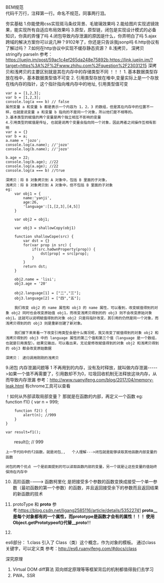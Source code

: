 BEM规范   
代码千万行，注释第一行。命名不规范，同事两行泪。

夯实基础
1.你能使用css实现斑马条纹背景、毛玻璃效果吗
2.能给图片实现滤镜效果，能实现所有自适应布局效果吗
3.原型，原型链，闭包是实现设计模式的必备知识，你真的弄懂了吗
4.闭包导致内存泄漏的原因是什么，你弄明白了吗
5.ajax跨域的解决方案你可以说几种？9102年了，你还是只告诉我jsonp吗
6.http协议有了解过吗？
7.如何在http协议中实现不缓存静态资源？
8.浅拷贝， 深拷贝  stringify parseIn  参考：https://juejin.im/post/59ac1c4ef265da248e75892b,https://link.juejin.im/?target=https%3A%2F%2Fwww.zhihu.com%2Fquestion%2F23031215
	深拷贝和浅拷贝的主要区别就是其在内存中的存储类型不同
 ！！！
  	1. 基本数据类型存放在栈中，基本数据类型值不可变
	2. 引用类型存放在堆中,变量实际上是一个存放在栈内存的指针，这个指针指向堆内存中的地址, 引用类型值可变

	var a = [1,2,3];
	var b = [1,2,3];
	console.log(a === b) // false
	虽然变量 a 和变量 b 都是表示一个内容为 1，2，3 的数组，但是其在内存中的位置不一样，也就是说变量 a 和变量 b 指向的不是同一个对象，所以他们是不相等的。
	3.基本类型的赋值的两个变量是两个独立相互不影响的变量
	4.引用类型的赋值是传址, 也就是说两个变量会指向同一个对象，因此两者之间操作互相有影响
    var a = {}
    var b = a;
    a.name = 'jozo';
    console.log(a.name); //'jozo'
    console.log(b.name); //'jozo'

    b.age = 22;
    console.log(b.age); //22
    console.log(a.age); //22
	console.log(a === b) //true
	
	深拷贝：将 B 对象拷贝到 A 对象中，包括 B 里面的子对象，
	浅拷贝：将 B 对象拷贝到 A 对象中，但不包括 B 里面的子对象
	eg:
		var obj1 = {
			name:'yanji',
			age:26,
			'language':[1,[2,3],[4,5]]
		}

		var obj2 = obj1;

		var obj3 = shallowCopy(obj1)

		function shallowCope(src) {
			var dst = {}
			for(var prop in src) {
				if(src.haOwnProperty(prop)) {
					dst[prop] = src[prop];
				}
			}
			return dst;
		}
		
		obj2.name = 'lisi';
		obj3.age = '20'

		obj2.language[1] = ["二","三"];
	    obj3.language[2] = ["四","五"];
		
		我们改变 obj2 的 name 属性和 obj3 的 name 属性，可以看到，改变赋值得到的对象 obj2 同时也会改变原始值 obj1，而改变浅拷贝得到的的 obj3 则不会改变原始对象 obj1。这就可以说明赋值得到的对象 obj2 只是将指针改变，其引用的仍然是同一个对象，而浅拷贝得到的的 obj3 则是重新创建了新对象。

		我们接下来来看一下改变引用类型会是什么情况呢，我又改变了赋值得到的对象 obj2 和浅拷贝得到的 obj3 中的 language 属性的第二个值和第三个值（language 是一个数组，也就是引用类型）。结果见输出，可以看出来，无论是修改赋值得到的对象 obj2 和浅拷贝得到的 obj3 都会改变原始数据

	深拷贝： 递归调用刚刚的浅拷贝


9.闭包  内存泄漏问题等
   1 不再用到的内存，没有及时释放，就叫做内存泄漏----->如果一个值不再需要了，引用数却不为0，垃圾回收机制无法释放这块内存，从而导致内存泄漏  参考：http://www.ruanyifeng.com/blog/2017/04/memory-leak.html   有chrome工具可以查看

   ！如何从外部读取局部变量？
    那就是在函数的内部，再定义一个函数
    eg: function f1() {
    	var n = 999;

    	function f2() {
    		alert(n); //999
    	}
    }

	var result=f1();
  　　result(); // 999
	

	上一节代码中的f2函数，就是闭包,,   个人理解--->闭包就是能够读取其他函数内部变量的函数
	
	闭包的两个优点 一个是前面提到的可以读取函数内部的变量，另一个就是让这些变量的值始终保持在内存中


10. 高阶函数---->  函数柯里化 是把接受多个参数的函数变换成接受一个单一参数（最初函数的第一个参数）的函数，并且返回接受余下的参数而且返回结果的新函数的技术
11. protoType 和 __proto__  参考:https://blog.csdn.net/ligang2585116/article/details/53522741
__proto__是每个对象都有的一个属性，而prototype是函数才会有的属性！！！
使用Object.getPrototypeof()代替__proto__!!!





12.


es6部分：
1.class 引入了 Class（类）这个概念，作为对象的模板。 通过class关键字，可以定义类  参考：http://es6.ruanyifeng.com/#docs/class


深究原理

1. Virtual DOM diff算法 双向绑定原理等等框架背后的机制都值得我们去学习
2. PWA，SSR










